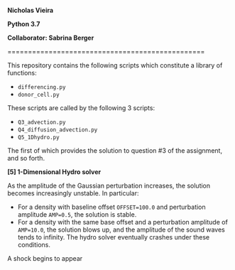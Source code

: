 

**Nicholas Vieira**

**Python 3.7**

**Collaborator: Sabrina Berger**

================================================

This repository contains the following scripts which constitute a library of
functions:
- ```differencing.py```
- ```donor_cell.py```

These scripts are called by the following 3 scripts:
- ```Q3_advection.py```
- ```Q4_diffusion_advection.py```
- ```Q5_1Dhydro.py```


The first of which provides the solution to question #3 of the assignment, and so 
forth. 


**[5] 1-Dimensional Hydro solver**

As the amplitude of the Gaussian perturbation increases, the solution becomes 
increasingly unstable. In particular:
- For a density with baseline offset ```OFFSET=100.0``` and perturbation 
  amplitude ```AMP=0.5```, the solution is stable.
- For a density with the same base offset and a perturbation amplitude of 
  ```AMP=10.0```, the solution blows up, and the amplitude of the sound waves 
  tends to infinity. The hydro solver eventually crashes under these conditions.

A shock begins to appear 
